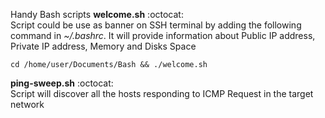 Handy Bash scripts 
**welcome.sh** :octocat: <br/> 
Script could be use as banner on SSH terminal by adding the following command in *~/.bashrc*. It will provide information about Public IP address, Private IP address, Memory and Disks Space <br/>

``` cd /home/user/Documents/Bash && ./welcome.sh ```<br/>


**ping-sweep.sh** :octocat: <br/>
Script will discover all the hosts responding to ICMP Request in the target network


